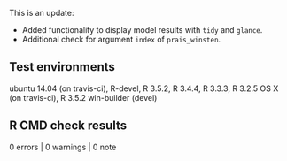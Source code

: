 This is an update:

* Added functionality to display model results with `tidy` and `glance`.
* Additional check for argument `index` of `prais_winsten`.

## Test environments
ubuntu 14.04 (on travis-ci), R-devel, R 3.5.2, R 3.4.4, R 3.3.3, R 3.2.5
OS X (on travis-ci), R 3.5.2
win-builder (devel)

## R CMD check results

0 errors | 0 warnings | 0 note
